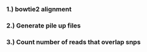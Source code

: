 
### 1.) bowtie2 alignment

### 2.) Generate pile up files

### 3.) Count number of reads that overlap snps

